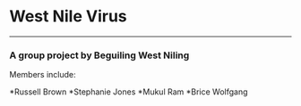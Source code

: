 # West Nile Virus
___
### A group project by Beguiling West Niling

Members include:

*Russell Brown
*Stephanie Jones
*Mukul Ram
*Brice Wolfgang
